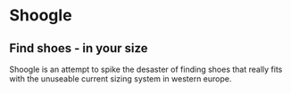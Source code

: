 Shoogle
=======
Find shoes  - in your size
-------

Shoogle is an attempt to spike the desaster of finding shoes that really fits with the 
unuseable current sizing system in western europe.
 